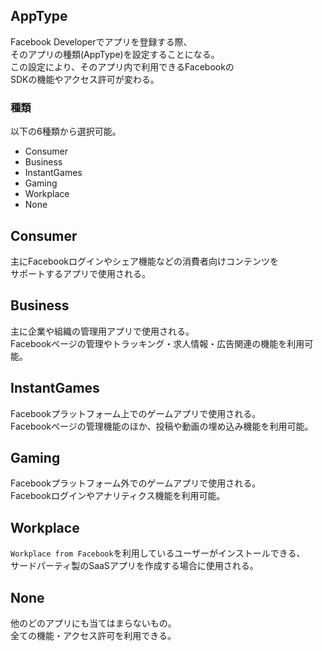 ## AppType
Facebook Developerでアプリを登録する際、  
そのアプリの種類(AppType)を設定することになる。  
この設定により、そのアプリ内で利用できるFacebookの  
SDKの機能やアクセス許可が変わる。

### 種類
以下の6種類から選択可能。

* Consumer
* Business
* InstantGames
* Gaming
* Workplace
* None

## Consumer
主にFacebookログインやシェア機能などの消費者向けコンテンツを  
サポートするアプリで使用される。

## Business
主に企業や組織の管理用アプリで使用される。  
Facebookページの管理やトラッキング・求人情報・広告関連の機能を利用可能。

## InstantGames
Facebookプラットフォーム上でのゲームアプリで使用される。  
Facebookページの管理機能のほか、投稿や動画の埋め込み機能を利用可能。

## Gaming
Facebookプラットフォーム外でのゲームアプリで使用される。  
Facebookログインやアナリティクス機能を利用可能。

## Workplace
`Workplace from Facebook`を利用しているユーザーがインストールできる、  
サードパーティ製のSaaSアプリを作成する場合に使用される。

## None
他のどのアプリにも当てはまらないもの。  
全ての機能・アクセス許可を利用できる。